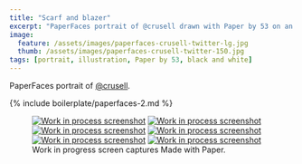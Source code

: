 ```yaml
---
title: "Scarf and blazer"
excerpt: "PaperFaces portrait of @crusell drawn with Paper by 53 on an iPad."
image: 
  feature: /assets/images/paperfaces-crusell-twitter-lg.jpg
  thumb: /assets/images/paperfaces-crusell-twitter-150.jpg
tags: [portrait, illustration, Paper by 53, black and white]
---
```


PaperFaces portrait of [@crusell](http://twitter.com/crusell).

{% include boilerplate/paperfaces-2.md %}

<figure class="third">
	<a href="{{ site.url }}/assets/images/paperfaces-crusell-process-1-lg.jpg"><img src="{{ site.url }}/assets/images/paperfaces-crusell-process-1-600.jpg" alt="Work in process screenshot"></a>
	<a href="{{ site.url }}/assets/images/paperfaces-crusell-process-2-lg.jpg"><img src="{{ site.url }}/assets/images/paperfaces-crusell-process-2-600.jpg" alt="Work in process screenshot"></a>
	<a href="{{ site.url }}/assets/images/paperfaces-crusell-process-3-lg.jpg"><img src="{{ site.url }}/assets/images/paperfaces-crusell-process-3-600.jpg" alt="Work in process screenshot"></a>
	<a href="{{ site.url }}/assets/images/paperfaces-crusell-process-4-lg.jpg"><img src="{{ site.url }}/assets/images/paperfaces-crusell-process-4-600.jpg" alt="Work in process screenshot"></a>
	<a href="{{ site.url }}/assets/images/paperfaces-crusell-process-5-lg.jpg"><img src="{{ site.url }}/assets/images/paperfaces-crusell-process-5-600.jpg" alt="Work in process screenshot"></a>
	<a href="{{ site.url }}/assets/images/paperfaces-crusell-process-6-lg.jpg"><img src="{{ site.url }}/assets/images/paperfaces-crusell-process-6-600.jpg" alt="Work in process screenshot"></a>
	<figcaption>Work in progress screen captures Made with Paper.</figcaption>
</figure>